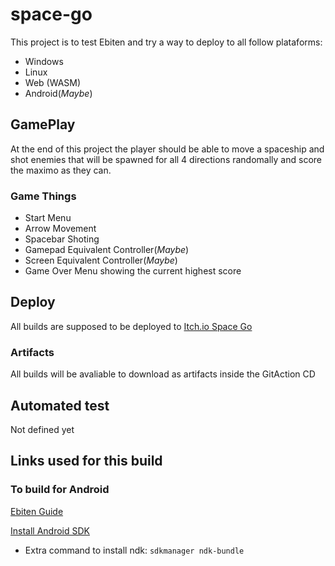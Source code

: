 # space-go
This project is to test Ebiten and try a way to deploy to all follow plataforms:
* Windows
* Linux
* Web (WASM)
* Android(_Maybe_)

## GamePlay
At the end of this project the player should be able to move a spaceship and shot enemies that will be spawned for all 4 directions randomally and score the maximo as they can.

### Game Things
* Start Menu
* Arrow Movement
* Spacebar Shoting
* Gamepad Equivalent Controller(_Maybe_)
* Screen Equivalent Controller(_Maybe_)
* Game Over Menu showing the current highest score

## Deploy
All builds are supposed to be deployed to [Itch.io Space Go](https://maiconspas.itch.io/space-go)

### Artifacts
All builds will be avaliable to download as artifacts inside the GitAction CD

## Automated test
Not defined yet

## Links used for this build

### To build for Android
[Ebiten Guide](https://ebitengine.org/en/documents/mobile.html)

[Install Android SDK](https://gist.github.com/steveclarke/d988d89e8cdf51a8a5766d69ecb07e7b)
* Extra command to install ndk: `sdkmanager ndk-bundle`

